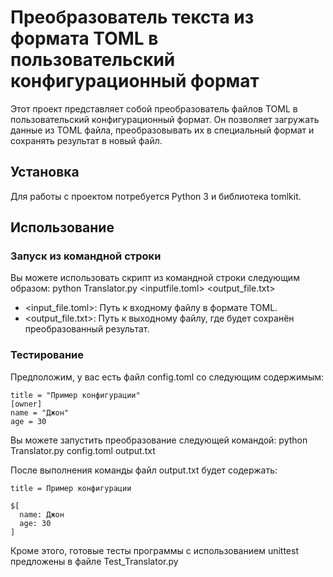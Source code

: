 # Преобразователь текста из формата TOML в пользовательский конфигурационный формат

Этот проект представляет собой преобразователь файлов TOML в пользовательский конфигурационный формат. Он позволяет загружать данные из TOML файла, преобразовывать их в специальный формат и сохранять результат в новый файл.

## Установка

Для работы с проектом потребуется Python 3 и библиотека tomlkit.

## Использование

### Запуск из командной строки

Вы можете использовать скрипт из командной строки следующим образом:
python Translator.py <inputfile.toml> <output_file.txt>

- <input_file.toml>: Путь к входному файлу в формате TOML.
- <output_file.txt>: Путь к выходному файлу, где будет сохранён преобразованный результат.

### Тестирование

Предположим, у вас есть файл config.toml со следующим содержимым:

```
title = "Пример конфигурации"
[owner]
name = "Джон"
age = 30
```

Вы можете запустить преобразование следующей командой: 
python Translator.py config.toml output.txt

После выполнения команды файл output.txt будет содержать:
```
title = Пример конфигурации

$[
  name: Джон 
  age: 30 
]
```

Кроме этого, готовые тесты программы с использованием unittest предложены в файле Test_Translator.py




